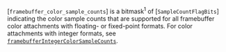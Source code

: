 [`framebuffer_color_sample_counts`] is a bitmask<sup>1</sup> of
[`SampleCountFlagBits`] indicating the color sample counts that are
supported for all framebuffer color attachments with floating- or
fixed-point formats.
For color attachments with integer formats, see
[`framebufferIntegerColorSampleCounts`](https://www.khronos.org/registry/vulkan/specs/1.3-extensions/html/vkspec.html#limits-framebufferIntegerColorSampleCounts).